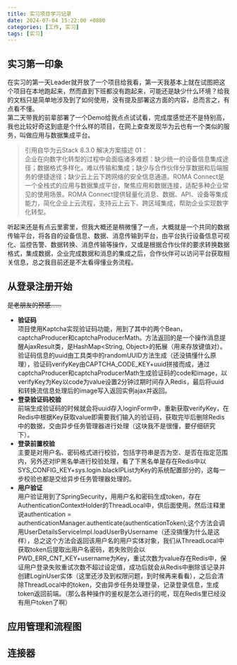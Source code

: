 ```yaml
---
title: 实习项目学习记录
date: 2024-07-04 15:22:00 +0800
categories: [工作, 实习]
tags: [实习]
---
```


## 实习第一印象  
在实习的第一天Leader就开放了一个项目给我看，第一天我基本上就在试图把这个项目在本地跑起来，然而直到下班都没有跑起来，可能还是缺少什么环境？给我的文档只是简单地涉及到了如何使用，没有提及部署这方面的内容，总而言之，有点看不懂。  
第二天带我的前辈部署了一个Demo给我点点试试看，完成度感觉还不是特别高，我也比较好奇这到底是个什么样的项目，在网上查查发现华为云也有一个类似的服务，叫做应用与数据集成平台。
>引用自华为云Stack 8.3.0 解决方案描述 01：  
>企业在向数字化转型的过程中会面临诸多难题：缺少统一的设备信息集成途径；数据格式多样化，难以传输和集成；缺少与合作伙伴分享数据和后端服务的便捷途径；缺少云上云下跨网络的安全信息通道。ROMA Connect是一个全栈式的应用与数据集成平台，聚焦应用和数据连接，适配多种企业常见的使用场景。ROMA Connect提供轻量化消息、数据、API、设备等集成能力，简化企业上云流程，支持云上云下、跨区域集成，帮助企业实现数字化转型。  

听起来还是有点云里雾里，但我大概还是稍微懂了一点，大概就是一个共同的数据传输平台，将各自的设备信息、数据、消息传输到平台，由平台执行设备信息可视化、监控告警、数据转换、消息传输等操作，又或是根据合作伙伴的要求转换数据格式，集成数据，企业完成数据和消息的集成之后，合作伙伴可以访问平台获取相关信息，总之我目前还是不太看得懂业务流程。

## 从登录注册开始  
~~是老朋友的预感......~~  
* **验证码**  
项目使用Kaptcha实现验证码功能，用到了其中的两个Bean，captchaProducer和captchaProducerMath。方法返回的是一个操作消息提醒AjaxResult类，是HashMap<String, Object>的拓展（用来存放键值对）。  
验证码信息的uuid由工具类中的randomUUID方法生成（还没搞懂什么原理），验证码verifyKey由CAPTCHA_CODE_KEY+uuid拼接而成，通过captchaProducer和captchaProducerMath生成验证码的code和image，以verifyKey为Key以code为value设置2分钟过期时间存入Redis，最后将uuid和转换流信息处理后的image写入返回实例ajax并返回。  
* **登录验证码校验**  
前端生成验证码的时候就会将uuid存入loginForm中，重新获取verifyKey，在Redis中根据Key获取value即需要我们输入的验证码，获取完毕后删除Redis中的数据，交由异步任务管理器进行处理（这块我不是很懂，要仔细研究下）。  
* **登录前置校验**  
主要是对用户名、密码格式进行校验，包括字符串是否为空、是否在指定范围内，另外还对IP黑名单进行校验处理，看了下黑名单是存在Redis中以SYS_CONFIG_KEY+sys.login.blackIPList为Key的系统配置部分的，这每一步校验也都是交给异步任务管理器处理的。  
* **用户验证**  
用户验证用到了SpringSecurity，用用户名和密码生成token，存在AuthenticationContextHolder的ThreadLocal中，供后面使用。然后注释里说authentication = authenticationManager.authenticate(authenticationToken);这个方法会调用UserDetailsServiceImpl.loadUserByUsername（还没搞懂为什么是这样），总之这个方法会返回该用户名的用户实体对象，我们从ThreadLocal中获取token后提取出用户名密码，若失败则会以PWD_ERR_CNT_KEY+username为Key，重试次数为value存在Redis中，保证用户登录失败重试次数不超过设定值，成功后就会从Redis中删除该记录并创建LoginUser实体（这里还涉及到权限问题，到时候再来看看），之后会清除ThreadLocal中的token，交由异步任务处理登录，记录登录信息，生成token返回前端。（那么各种操作的鉴权是怎么进行的呢，现在Redis里已经没有用户token了啊）  
## 应用管理和流程图

## 连接器